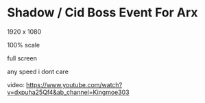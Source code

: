 # Shadow / Cid Boss Event For Arx

1920 x 1080

100% scale

full screen

any speed i dont care

video: https://www.youtube.com/watch?v=dxpuha25Qf4&ab_channel=Kingmoe303
